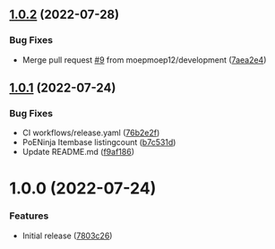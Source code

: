 ## [1.0.2](https://github.com/moepmoep12/poe-api-ts/compare/v1.0.1...v1.0.2) (2022-07-28)


### Bug Fixes

* Merge pull request [#9](https://github.com/moepmoep12/poe-api-ts/issues/9) from moepmoep12/development ([7aea2e4](https://github.com/moepmoep12/poe-api-ts/commit/7aea2e477f8a378cc25183b897e7c4386f7228fd))

## [1.0.1](https://github.com/moepmoep12/poe-api-ts/compare/v1.0.0...v1.0.1) (2022-07-24)


### Bug Fixes

* CI workflows/release.yaml ([76b2e2f](https://github.com/moepmoep12/poe-api-ts/commit/76b2e2f73585792e45efce47f4527e3df82241d3))
* PoENinja Itembase listingcount ([b7c531d](https://github.com/moepmoep12/poe-api-ts/commit/b7c531d5c92c88a3c7507d3e0c7d07a8819ea3de))
* Update README.md ([f9af186](https://github.com/moepmoep12/poe-api-ts/commit/f9af186541bb8ed2b731378c81f9e55f5d671b29))

# 1.0.0 (2022-07-24)


### Features

* Initial release ([7803c26](https://github.com/moepmoep12/poe-api-ts/commit/7803c268bf40b52b07261e54e021e2f5fc1258e7))
